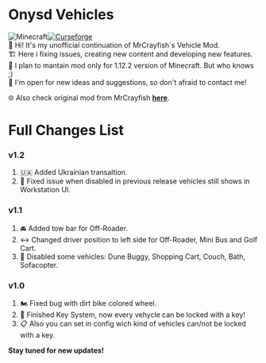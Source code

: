 # Onysd Vehicles
 ![Minecraft](https://shorturl.at/LiBIk)[![Curseforge](http://cf.way2muchnoise.eu/full_onysdvehicles_downloads.svg?badge_style=for_the_badge)](https://www.curseforge.com/minecraft/mc-mods/onysdvehicles)<br>
👋 Hi! It's my unofficial continuation of MrCrayfish`s Vehicle Mod.<br>
🏗️ Here i fixing issues, creating new content and developing new features.<br>
📝 I plan to mantain mod only for 1.12.2 version of Minecraft. But who knows ;)<br>
🤯 I'm open for new ideas and suggestions, so don't afraid to contact me!<br>

🌐 Also check original mod from MrCrayfish **[here](https://github.com/MrCrayfish/MrCrayfishVehicleMod)**.<br>

# Full Changes List
### v1.2
1. 🇺🇦 Added Ukrainian transaltion. 
2. 🔨 Fixed issue when disabled in previous release vehicles still shows in Workstation UI.
### v1.1
1. 🚘 Added tow bar for Off-Roader.
2. ↔️ Changed driver position to left side for Off-Roader, Mini Bus and Golf Cart.
3. 🚫 Disabled some vehicles: Dune Buggy, Shopping Cart, Couch, Bath, Sofacopter.
### v1.0
1. 🏍️ Fixed bug with dirt bike colored wheel.
2. 🔑 Finished Key System, now every vehycle can be locked with a key! 
3. 📋 Also you can set in config wich kind of vehicles can/not be locked with a key. 

**Stay tuned for new updates!**
